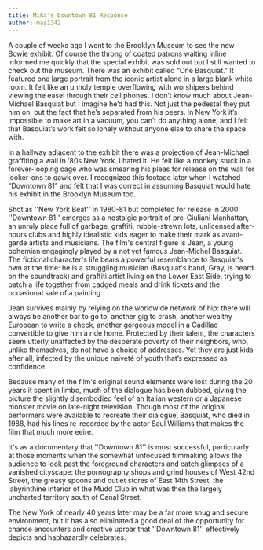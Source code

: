 ```yaml
---
title: Mika's Downtown 81 Response
author: mas1342
---
```

A couple of weeks ago I went to the Brooklyn Museum to see the new Bowie exhibit. Of course the throng of coated patrons waiting inline informed me quickly that the special exhibit was sold out but I still wanted to check out the museum. There was an exhibit called “One Basquiat.” It featured one large portrait from the iconic artist alone in a large blank white room. It felt like an unholy temple overflowing with worshipers behind viewing the easel through their cell phones. I don’t know much about Jean-Michael Basquiat but I imagine he’d had this. Not just the pedestal they put him on, but the fact that he’s separated from his peers. In New York it’s impossible to make art in a vacuum, you can’t do anything alone, and I felt that Basquiat’s work felt so lonely without anyone else to share the space with.

In a hallway adjacent to the exhibit there was a projection of Jean-Michael graffiting a wall in ‘80s New York. I hated it. He felt like a monkey stuck in a forever-looping cage who was smearing his pleas for release on the wall for looker-ons to gawk over. I recognized this footage later when I watched “Downtown 81” and felt that I was correct in assuming Basquiat would hate his exhibit in the Brooklyn Museum too.

Shot as ''New York Beat'' in 1980-81 but completed for release in 2000 ''Downtown 81'' emerges as a nostalgic portrait of pre-Giuliani Manhattan, an unruly place full of garbage, graffiti, rubble-strewn lots, unlicensed after-hours clubs and highly idealistic kids eager to make their mark as avant-garde artists and musicians. The film's central figure is Jean, a young bohemian engagingly played by a not yet famous Jean-Michel Basquiat. The fictional character's life bears a powerful resemblance to Basquiat's own at the time: he is a struggling musician (Basquiat's band, Gray, is heard on the soundtrack) and graffiti artist living on the Lower East Side, trying to patch a life together from cadged meals and drink tickets and the occasional sale of a painting.

Jean survives mainly by relying on the worldwide network of hip: there will always be another bar to go to, another gig to crash, another wealthy European to write a check, another gorgeous model in a Cadillac convertible to give him a ride home. Protected by their talent, the characters seem utterly unaffected by the desperate poverty of their neighbors, who, unlike themselves, do not have a choice of addresses. Yet they are just kids after all, infected by the unique naiveté of youth that’s expressed as confidence.

Because many of the film's original sound elements were lost during the 20 years it spent in limbo, much of the dialogue has been dubbed, giving the picture the slightly disembodied feel of an Italian western or a Japanese monster movie on late-night television. Though most of the original performers were available to recreate their dialogue, Basquiat, who died in 1988, had his lines re-recorded by the actor Saul Williams that makes the film that much more eeire.

It's as a documentary that ''Downtown 81'' is most successful, particularly at those moments when the somewhat unfocused filmmaking allows the audience to look past the foreground characters and catch glimpses of a vanished cityscape: the pornography shops and grind houses of West 42nd Street, the greasy spoons and outlet stores of East 14th Street, the labyrinthine interior of the Mudd Club in what was then the largely uncharted territory south of Canal Street.

The New York of nearly 40 years later may be a far more snug and secure environment, but it has also eliminated a good deal of the opportunity for chance encounters and creative uproar that ''Downtown 81'' effectively depicts and haphazardly celebrates.
  

